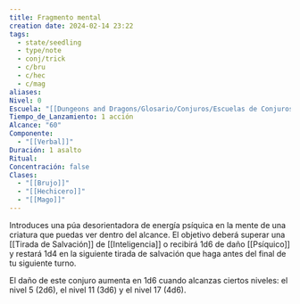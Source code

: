```yaml
---
title: Fragmento mental
creation date: 2024-02-14 23:22
tags:
  - state/seedling
  - type/note
  - conj/trick
  - c/bru
  - c/hec
  - c/mag
aliases: 
Nivel: 0
Escuela: "[[Dungeons and Dragons/Glosario/Conjuros/Escuelas de Conjuros/Encantamiento]]"
Tiempo_de_Lanzamiento: 1 acción
Alcance: "60"
Componente:
  - "[[Verbal]]"
Duración: 1 asalto
Ritual: 
Concentración: false
Clases:
  - "[[Brujo]]"
  - "[[Hechicero]]"
  - "[[Mago]]"
---
```

Introduces una púa desorientadora de energía psíquica en la mente de una criatura que puedas ver dentro del alcance. El objetivo deberá superar una [[Tirada de Salvación]] de [[Inteligencia]] o recibirá 1d6 de daño [[Psíquico]] y restará 1d4 en la siguiente tirada de salvación que haga antes del final de tu siguiente turno.

El daño de este conjuro aumenta en 1d6 cuando alcanzas ciertos niveles: el nivel 5 (2d6), el nivel 11 (3d6) y el nivel 17 (4d6).